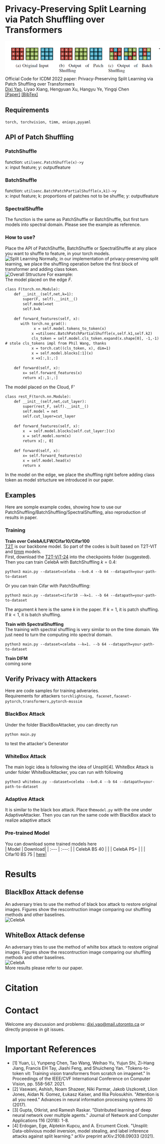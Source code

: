 # Privacy-Preserving Split Learning via Patch Shuffling over Transformers
![Illustration of different patch shuffling](files/ShowShuffling.PNG)  
Official Code for ICDM 2022 paper: Privacy-Preserving Split Learning via Patch Shuffling over Transformers  
[Dixi Yao](https://dixiyao.github.io/), Liyao Xiang, Hengyuan Xu, Hangyu Ye, Yingqi Chen  
[[Paper]]() [[BibTex]]()

## Requirements
```torch, torchvision, timm, eniops,pyyaml```

## API of Patch Shuffling
### PatchShuffle
function: ```utilsenc.PatchShuffle(x)->y```  
x: input feature; y: outputfeature
### BatchShuffle  
function: ```utilsenc.BatchPatchPartialShuffle(x,k1)->y```  
x: input feature; k: proportions of patches not to be shuffle; y: outputfeature
### SpectralShuffle
The function is the same as PatchShuffle or BatchShuffle, but first turn models into spectral domain. Please see the example as reference.
### How to use?
Place the API of PatchShuffle, BatchShuffle or SpectralShuffle at any place you want to shuffle to feature, in your torch models.  
![Split Learning](files/splitlearning.PNG)
Normally, in our implementation of privacy-preserving split learning, we place the shuffling operation before the first block of transformer and adding class token.  
![Overall Sttructure](files/structure.PNG)
For example:  
The model placed on the edge $F$.
```
class F(torch.nn.Module):
    def __init__(self,net,k=1):
        super(F, self).__init__()
        self.model=net
        self.k=k

    def forward_features(self, x):
       with torch.no_grad():
             x = self.model.tokens_to_token(x)
            x =utilsenc.BatchPatchPartialShuffle(x,self.k1,self.k2)
            cls_token = self.model.cls_token.expand(x.shape[0], -1,-1)  # stole cls_tokens impl from Phil Wang, thanks
            x = torch.cat((cls_token, x), dim=1)
            x = self.model.blocks[:1](x)
            x =x[:,1:,:]

    def forward(self, x):
        x= self.forward_features(x)
        return x[:,1:,:]

```
The model placed on the Cloud, F'
```
class rest_F(torch.nn.Module):
    def __init__(self,net,cut_layer):
        super(rest_F, self).__init__()
        self.model = net
        self.cut_layer=cut_layer

    def forward_features(self, x):
        x  = self.model.blocks[self.cut_layer:](x)
        x = self.model.norm(x)
        return x[:, 0]

    def forward(self, x):
        x= self.forward_features(x)
        x = self.model.head(x)
        return x
```
In the model on the edge, we place the shuffling right before adding class token as model strtucture we introduced in our paper.

## Examples
Here are somple example codes, showing how to use our PatchShuffling/BatchShuffling/SpectralShuffling, also reproduction of results in paper.
### Training
**Train over CelebA/LFW/Cifar10/Cifar100**  
[T2T](https://github.com/yitu-opensource/T2T-ViT) is our backbone model. So part of the codes is built based on T2T-VIT and [timm](https://github.com/rwightman/pytorch-image-models) models.  
First, download the [T2T-ViT-24](https://github.com/yitu-opensource/T2T-ViT/releases/download/main/82.3_T2T_ViT_24.pth.tar) into the checkpoints folder (suggested).  
Then you can train CelebA with BatchShuffling $k=0.4$:
```
python3 main.py --dataset=celeba --k=0.4 --b 64 --datapath=your-path-to-dataset
```
Or you can train Cifar with PatchShuffling:
```
python3 main.py --dataset=cifar10 --k=1. --b 64 --datapath=your-path-to-dataset
```
The argument $k$ here is the same $k$ in the paper. If $k=1$, it is patch shuffling. If $k<1$, it is batch shuffling.  

**Train with SpectralShuffling**  
The training with spectral shuffling is very similar to on the time domain. We just need to turn the computing into
spectral domain.
```
python3 main.py --dataset=celeba --k=1. --b 64 --datapath=your-path-to-dataset
```

**Train DIFM**  
coming sone

## Verify Privacy with Attackers
Here are code samples for training adveraries.  
Requirements for attackers ```torchlightning, facenet,facenet-pytorch,transformers,pytorch-msssim```   
### BlackBox Attack
Under the folder BlackBoxAttacker, you can directly run  
```
python main.py
```  
to test the attacker's Generator
### WhiteBox Attack
The main logic idea is following the idea of Unsplit[4]. WhiteBox Attack is under folder WhiteBoxAttacker, you can run with following  
```
python3 whitebox.py --dataset=celeba --k=0.4 --b 64 --datapath=your-path-to-dataset
```
### Adaptive Attack
It is similar to the black box attack. Place the```model.py``` with the one under AdaptiveAttacker. Then you can run the same code with BlackBox atack to 
realize adaptive attack

### Pre-trained Model
You can download some trained models here  
| Model    | Download|
| :---      |  :---:   | 
| CelebA BS 40   | |
| CelebA PS+     | |
| Cifar10 BS 75 | [here](https://github.com/dixiyao/PatchShuffling/releases/download/TrainedModel/Cifar10_PS75.pth)| 

# Results
## BlackBox Attack defense
An adversary tries to use the method of black box attack to restore original images. Figures show the rescontruction image comparing our shuffling methods and other baselines.  
![CelebA](files/BlackBoxCelebA.PNG)  
## WhiteBox Attack defense
An adversary tries to use the method of whilte box attack to restore original images. Figures show the rescontruction image comparing our shuffling methods and other baselines.  
![CelebA](files/WhiteBoxCelebA.PNG)  
More results please refer to our paper.

# Citation

# Contact
Welcome any discussion and problems: dixi.yao@mail.utoronto.ca or directly propose in git issues.

# Important References
- [1] Yuan, Li, Yunpeng Chen, Tao Wang, Weihao Yu, Yujun Shi, Zi-Hang Jiang, Francis EH Tay, Jiashi Feng, and Shuicheng Yan. "Tokens-to-token vit: Training vision transformers from scratch on imagenet." In Proceedings of the IEEE/CVF International Conference on Computer Vision, pp. 558-567. 2021.
- [2] Vaswani, Ashish, Noam Shazeer, Niki Parmar, Jakob Uszkoreit, Llion Jones, Aidan N. Gomez, Łukasz Kaiser, and Illia Polosukhin. "Attention is all you need." Advances in neural information processing systems 30 (2017).
- [3] Gupta, Otkrist, and Ramesh Raskar. "Distributed learning of deep neural network over multiple agents." Journal of Network and Computer Applications 116 (2018): 1-8.
- [4] Erdogan, Ege, Alptekin Kupcu, and A. Ercument Cicek. "Unsplit: Data-oblivious model inversion, model stealing, and label inference attacks against split learning." arXiv preprint arXiv:2108.09033 (2021).

